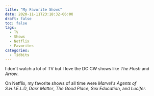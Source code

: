 ```yaml
---
title: "My Favorite Shows"
date: 2020-11-11T23:18:32-06:00
draft: false
toc: false
tags:
  - TV
  - Shows
  - Netflix
  - Favorites
categories:
  - Tidbits
---
```


I don't watch a lot of TV but I love the DC CW shows like *The Flash* and *Arrow*.

On Netflix, my favorite shows of all time were *Marvel's Agents of S.H.I.E.L.D*, *Dark Matter*, *The Good Place*, *Sex Education*, and *Lucifer*.

